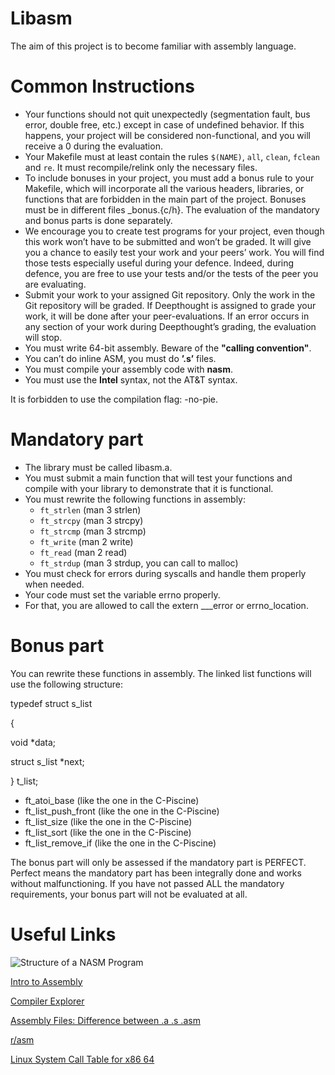 # Libasm
The aim of this project is to become familiar with assembly language.

# Common Instructions
-  Your functions should not quit unexpectedly (segmentation fault, bus error, double
free, etc.) except in case of undefined behavior. If this happens, your project will
be considered non-functional, and you will receive a 0 during the evaluation.
-  Your Makefile must at least contain the rules `$(NAME)`, `all`, `clean`, `fclean` and `re`. It must recompile/relink only the necessary files.
- To include bonuses in your project, you must add a bonus rule to your Makefile,
which will incorporate all the various headers, libraries, or functions that are forbidden in the main part of the project. Bonuses must be in different files _bonus.{c/h}.
The evaluation of the mandatory and bonus parts is done separately.
- We encourage you to create test programs for your project, even though this work
won’t have to be submitted and won’t be graded. It will give you a chance
to easily test your work and your peers’ work. You will find those tests especially
useful during your defence. Indeed, during defence, you are free to use your tests
and/or the tests of the peer you are evaluating.
- Submit your work to your assigned Git repository. Only the work in the Git repository will be graded. If Deepthought is assigned to grade your work, it will be done
after your peer-evaluations. If an error occurs in any section of your work during
Deepthought’s grading, the evaluation will stop.
- You must write 64-bit assembly. Beware of the **"calling convention"**.
- You can’t do inline ASM, you must do **’.s’** files.
- You must compile your assembly code with **nasm**.
- You must use the **Intel** syntax, not the AT&T syntax.

It is forbidden to use the compilation flag: -no-pie.

# Mandatory part
- The library must be called libasm.a.
- You must submit a main function that will test your functions and compile with
your library to demonstrate that it is functional.
- You must rewrite the following functions in assembly:
  - `ft_strlen` (man 3 strlen)
  - `ft_strcpy` (man 3 strcpy)
  - `ft_strcmp` (man 3 strcmp)
  - `ft_write` (man 2 write)
  - `ft_read` (man 2 read)
  - `ft_strdup` (man 3 strdup, you can call to malloc)
- You must check for errors during syscalls and handle them properly when needed.
- Your code must set the variable errno properly.
- For that, you are allowed to call the extern ___error or errno_location.

# Bonus part
You can rewrite these functions in assembly. The linked list functions will use the following structure:

typedef struct s_list

{

  void *data;
  
  struct s_list *next;

} t_list;

- ft_atoi_base (like the one in the C-Piscine)
- ft_list_push_front (like the one in the C-Piscine)
- ft_list_size (like the one in the C-Piscine)
- ft_list_sort (like the one in the C-Piscine)
- ft_list_remove_if (like the one in the C-Piscine)

The bonus part will only be assessed if the mandatory part is PERFECT. Perfect means the mandatory part has been integrally done and works without malfunctioning. If you have not passed ALL the mandatory requirements, your bonus part will not be evaluated at all.

# Useful Links

![Structure of a NASM Program](https://cs.lmu.edu/~ray/images/nasmstructure.png)

[Intro to Assembly](https://github.com/0xAX/asm)

[Compiler Explorer](https://godbolt.org/)

[Assembly Files: Difference between .a .s .asm](https://stackoverflow.com/questions/34098596/assembly-files-difference-between-a-s-asm)

[r/asm](https://www.reddit.com/r/asm/wiki/links/)

[Linux System Call Table for x86 64](https://blog.rchapman.org/posts/Linux_System_Call_Table_for_x86_64/)


